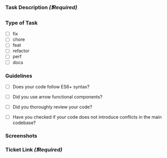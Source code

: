 ### Task Description _(❗️Required)_

### Type of Task

- [ ] fix
- [ ] chore
- [ ] feat
- [ ] refactor
- [ ] perf
- [ ] docs

### Guidelines

- [ ] Does your code follow ES6+ syntax?
- [ ] Did you use arrow functional components?
- [ ] Did you thoroughly review your code?
- [ ] Have you checked if your code does not introduce conflicts in the main codebase?


### Screenshots

### Ticket Link _(❗️Required)_
